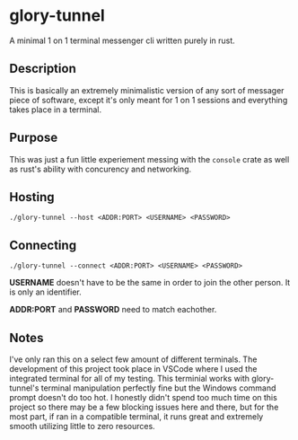 # glory-tunnel
A minimal 1 on 1 terminal messenger cli written purely in rust.

## Description
This is basically an extremely minimalistic version of any sort of messager piece of software, except it's only meant for 1 on 1 sessions and everything takes place in a terminal.

## Purpose
This was just a fun little experiement messing with the `console` crate as well as rust's ability with concurency and networking.

## Hosting
`./glory-tunnel --host <ADDR:PORT> <USERNAME> <PASSWORD>`

## Connecting
`./glory-tunnel --connect <ADDR:PORT> <USERNAME> <PASSWORD>`

**USERNAME** doesn't have to be the same in order to join the other person. It is only an identifier.

**ADDR:PORT** and **PASSWORD** need to match eachother.

## Notes
I've only ran this on a select few amount of different terminals. The development of this project took place in VSCode where I used the integrated terminal for all of my testing. This terminial works with glory-tunnel's terminal manipulation perfectly fine but the Windows command prompt doesn't do too hot. I honestly didn't spend too much time on this project so there may be a few blocking issues here and there, but for the most part, if ran in a compatible terminal, it runs great and extremely smooth utilizing little to zero resources.
